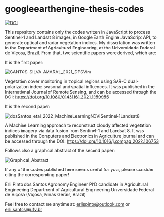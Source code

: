 # googleearthengine-thesis-codes

[![DOI](https://zenodo.org/badge/474685721.svg)](https://zenodo.org/badge/latestdoi/474685721)

This repository contains only the codes written in JavaScript to process Sentinel-1 and Landsat 8 images, in Google Earth Engine JavaScript API, to generate optical and radar vegetation indices. My dissertation was written in the Department of Agricultural Engineering, at the Universidade Federal de Viçosa, Brazil. From that, two scientific papers were derived, which are:

It is the first paper:

![SANTOS-SILVA-AMARAL_2021_DPSVIm](https://user-images.githubusercontent.com/52005057/160290407-0c51d7b5-7088-44bf-919b-c7646ce33ef1.jpg)

Vegetation cover monitoring in tropical regions using SAR-C dual-polarization index: seasonal and spatial influences. It was published in the International Journal of Remote Sensing, and can be accessed through the DOI: https://doi.org/10.1080/01431161.2021.1959955

It is the second paper:

![dosSantos_etal_2022_MachineLearningNDVISentinel-1Landsat8](https://user-images.githubusercontent.com/52005057/160290473-c1eb12fc-5b43-4d4b-bacc-1fc297ddc775.jpg)

A Machine Learning approach to reconstruct cloudy affected vegetation indices imagery via data fusion from Sentinel-1 and Landsat 8. It was published in the Computers and Electronics in Agriculture journal and can be accessed through the DOI: https://doi.org/10.1016/j.compag.2022.106753

Follows also a graphical abstract of the second paper:

![Graphical_Abstract](https://user-images.githubusercontent.com/52005057/160290543-9fcf0dd1-6aa5-40d9-88c9-fd5124a455f5.png)

If any of the codes published here seems useful for your, please consider citing the corresponding paper!

Erli Pinto dos Santos
Agronomy Engineer
PhD candidate in Agricultural Engineering
Department of Agricultural Engineering
Universidade Federal de Viçosa (Viçosa, Minas Gerais, Brazil)

Feel free to contact me anytime at: erlispinto@outlook.com or erli.santos@ufv.br
